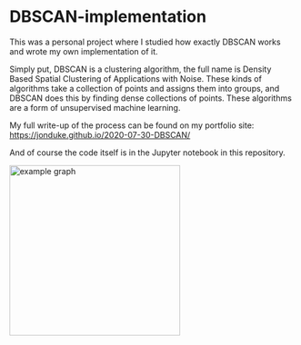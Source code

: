 # DBSCAN-implementation
This was a personal project where I studied how exactly DBSCAN works and wrote my own implementation of it.

Simply put, DBSCAN is a clustering algorithm, the full name is Density Based Spatial Clustering of Applications with Noise.  These kinds of algorithms take a collection of points and assigns them into groups, and DBSCAN does this by finding dense collections of points.  These algorithms are a form of unsupervised machine learning.

My full write-up of the process can be found on my portfolio site: https://jonduke.github.io/2020-07-30-DBSCAN/

And of course the code itself is in the Jupyter notebook in this repository.

<img alt="example graph" width=300 src="https://upload.wikimedia.org/wikipedia/commons/thumb/0/05/DBSCAN-density-data.svg/220px-DBSCAN-density-data.svg.png" />
